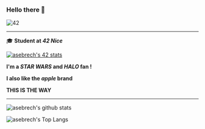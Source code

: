 ### Hello there 👋

![42](https://badgen.net/badge/Born2Code/asebrech/green?cache=86400&icon=https://meta.intra.42.fr/assets/42_logo-7dfc9110a5319a308863b96bda33cea995046d1731cebb735e41b16255106c12.svg)

---

🎓  **Student at *42 Nice***

[![asebrech's 42 stats](https://badge42.herokuapp.com/api/stats/asebrech)](https://github.com/JaeSeoKim/badge42)

**I'm a *STAR WARS* and *HALO* fan !**

**I also like the *apple* brand**

**THIS IS THE WAY**

---

![asebrech's github stats](https://github-readme-stats.vercel.app/api?username=asebrech&bg_color=7f7fd5,86a8e7,91eac9&title_color=fff&text_color=fff)

![asebrech's Top Langs](https://github-readme-stats.vercel.app/api/top-langs/?username=asebrech&layout=compact&bg_color=7f7fd5,86a8e7,91eac9&title_color=fff&text_color=fff)
